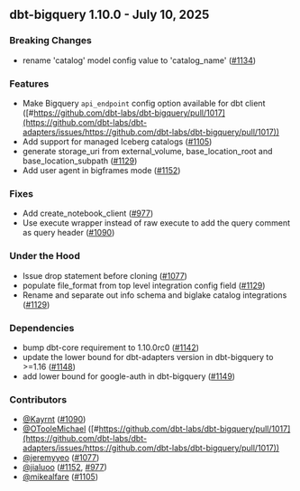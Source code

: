 ## dbt-bigquery 1.10.0 - July 10, 2025

### Breaking Changes

- rename 'catalog' model config value to 'catalog_name' ([#1134](https://github.com/dbt-labs/dbt-adapters/issues/1134))

### Features

- Make Bigquery `api_endpoint` config option available for dbt client ([#https://github.com/dbt-labs/dbt-bigquery/pull/1017](https://github.com/dbt-labs/dbt-adapters/issues/https://github.com/dbt-labs/dbt-bigquery/pull/1017))
- Add support for managed Iceberg catalogs ([#1105](https://github.com/dbt-labs/dbt-adapters/issues/1105))
- generate storage_uri from external_volume, base_location_root and base_location_subpath ([#1129](https://github.com/dbt-labs/dbt-adapters/issues/1129))
- Add user agent in bigframes mode ([#1152](https://github.com/dbt-labs/dbt-adapters/issues/1152))

### Fixes

- Add create_notebook_client ([#977](https://github.com/dbt-labs/dbt-adapters/issues/977))
- Use execute wrapper instead of raw execute to add the query comment as query header ([#1090](https://github.com/dbt-labs/dbt-adapters/issues/1090))

### Under the Hood

- Issue drop statement before cloning ([#1077](https://github.com/dbt-labs/dbt-adapters/issues/1077))
- populate file_format from top level integration config field ([#1129](https://github.com/dbt-labs/dbt-adapters/issues/1129))
- Rename and separate out info schema and biglake catalog integrations ([#1129](https://github.com/dbt-labs/dbt-adapters/issues/1129))

### Dependencies

- bump dbt-core requirement to 1.10.0rc0 ([#1142](https://github.com/dbt-labs/dbt-adapters/pull/1142))
- update the lower bound for dbt-adapters version in dbt-bigquery to >=1.16 ([#1148](https://github.com/dbt-labs/dbt-adapters/pull/1148))
- add lower bound for google-auth in dbt-bigquery ([#1149](https://github.com/dbt-labs/dbt-adapters/pull/1149))

### Contributors
- [@Kayrnt](https://github.com/Kayrnt) ([#1090](https://github.com/dbt-labs/dbt-adapters/issues/1090))
- [@OTooleMichael](https://github.com/OTooleMichael) ([#https://github.com/dbt-labs/dbt-bigquery/pull/1017](https://github.com/dbt-labs/dbt-adapters/issues/https://github.com/dbt-labs/dbt-bigquery/pull/1017))
- [@jeremyyeo](https://github.com/jeremyyeo) ([#1077](https://github.com/dbt-labs/dbt-adapters/issues/1077))
- [@jialuoo](https://github.com/jialuoo) ([#1152](https://github.com/dbt-labs/dbt-adapters/issues/1152), [#977](https://github.com/dbt-labs/dbt-adapters/issues/977))
- [@mikealfare](https://github.com/mikealfare) ([#1105](https://github.com/dbt-labs/dbt-adapters/issues/1105))
